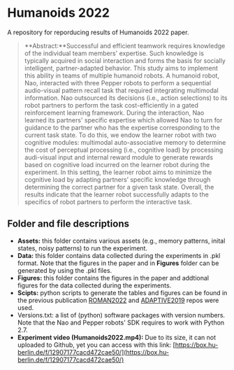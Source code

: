 # Humanoids 2022
A repository for reporducing results of Humanoids 2022 paper. 

> **Abstract:**Successful and efficient teamwork requires knowledge of the individual team members' expertise. Such knowledge is typically acquired in social interaction and forms the basis for socially intelligent, partner-adapted behavior. This study aims to implement this ability in teams of multiple humanoid robots. A humanoid robot, Nao, interacted with three Pepper robots to perform a sequential audio-visual pattern recall task that required integrating multimodal information. Nao outsourced its decisions (i.e., action selections) to its robot partners to perform the task cost-efficiently in a gated reinforcement learning framework. During the interaction, Nao learned its partners' specific expertise which allowed Nao to turn for guidance to the partner who has the expertise corresponding to the current task state. To do this, we endow the learner robot with two cognitive modules: multimodal auto-associative memory to determine the cost of perceptual processing (i.e., cognitive load) by processing audi-visual input and internal reward module to generate rewards based on cognitive load incurred on the learner robot during the experiment. In this setting, the learner robot aims to minimize the cognitive load by adapting partners’ specific knowledge through determining the correct partner for a given task state.  Overall, the results indicate that the learner robot successfully adapts to the specifics of robot partners to perform the interactive task.

## Folder and file descriptions
+ **Assets:** this folder contains various assets (e.g., memory patterns, inital states, noisy patterns) to run the experiment.
+ **Data:** this folder contains data collected during the experiments in .pkl format. Note that the figures in the paper and in **Figures** folder can be generated by using the .pkl files. 
+ **Figures:** this folder contains the figures in the paper and addtional figures for the data collected during the experiments.
+ **Scipts:** python scripts to generate the tables and figures can be found in the previous publication [ROMAN2022](https://github.com/muratkirtay/RoMAN2021) and [ADAPTIVE2019](https://github.com/muratkirtay/ADAPTIVE2019) repos were used.
+ Versions.txt: a list of (python) software packages with version numbers. Note that the Nao and Pepper robots' SDK requires to work with Python 2.7.
+ **Experiment video (Humanoids2022.mp4):** Due to its size, it can not uploaded to Github, yet you can access with this link: [https://box.hu-berlin.de/f/12907177cacd472cae50/](https://box.hu-berlin.de/f/12907177cacd472cae50/)

